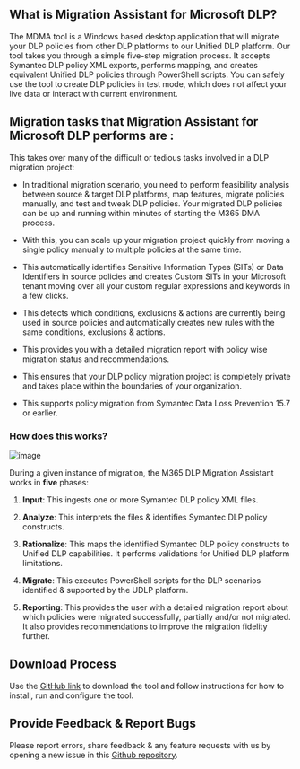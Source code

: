 
## What is Migration Assistant for Microsoft DLP?

The MDMA tool is a Windows based desktop application that will migrate your DLP policies from other DLP platforms to our Unified DLP platform. 
Our tool takes you through a simple five-step migration process. It accepts Symantec DLP policy XML exports, performs mapping, and creates equivalent Unified DLP policies through PowerShell scripts.
You can safely use the tool to create DLP policies in test mode, which does not affect your live data or interact with current environment. 

## Migration tasks that Migration Assistant for Microsoft DLP performs are :

This takes over many of the difficult or tedious tasks involved in a DLP migration project:

* In traditional migration scenario, you need to perform feasibility analysis between source & target DLP platforms, map features, migrate policies manually, and test and tweak DLP policies. Your migrated DLP policies can be up and running within minutes of starting the M365 DMA process.

* With this, you can scale up your migration project quickly from moving a single policy manually to multiple policies at the same time.

* This automatically identifies Sensitive Information Types (SITs) or Data Identifiers in source policies and creates Custom SITs in your Microsoft tenant moving over all your custom regular expressions and keywords in a few clicks.

* This detects which conditions, exclusions & actions are currently being used in source policies and automatically creates new rules with the same conditions, exclusions & actions.

* This provides you with a detailed migration report with policy wise migration status and recommendations.

* This ensures that your DLP policy migration project is completely private and takes place within the boundaries of your organization.

* This supports policy migration from Symantec Data Loss Prevention 15.7 or earlier.

### How does this works?

![image](https://user-images.githubusercontent.com/52564314/138813155-645a8179-ec31-4f7c-ba71-81f921715642.png)

During a given instance of migration, the M365 DLP Migration Assistant works in **five** phases:

1. **Input**: This ingests one or more Symantec DLP policy XML files.

1. **Analyze**: This interprets the files & identifies Symantec DLP policy constructs.

1. **Rationalize**: This maps the identified Symantec DLP policy constructs to Unified DLP capabilities. It performs validations for Unified DLP platform limitations.

1. **Migrate**: This executes PowerShell scripts for the DLP scenarios identified & supported by the UDLP platform.

1. **Reporting**: This provides the user with a detailed migration report about which policies were migrated successfully, partially and/or not migrated. It also provides recommendations to improve the migration fidelity further.

## Download Process

Use the [GitHub link](https://aka.ms/MDMA) to download the tool and follow instructions for how to install, run and configure the tool.

## Provide Feedback & Report Bugs

Please report errors, share feedback & any feature requests with us by opening a new issue in this [Github repository](https://github.com/OfficeDev/MDMA/issues).
